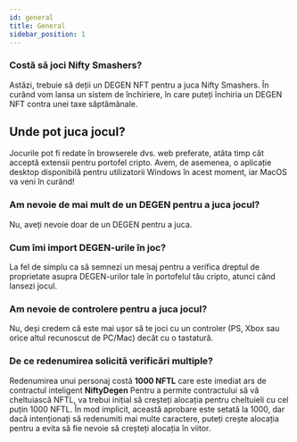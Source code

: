 ```yaml
---
id: general
title: General
sidebar_position: 1
---
```


### **Costă să joci Nifty Smashers?**

Astăzi, trebuie să deții un DEGEN NFT pentru a juca Nifty Smashers. În curând vom lansa un sistem de închiriere, în care puteți închiria un DEGEN NFT contra unei taxe săptămânale.

## Unde pot juca jocul?

Jocurile pot fi redate în browserele dvs. web preferate, atâta timp cât acceptă extensii pentru portofel cripto. Avem, de asemenea, o aplicație desktop disponibilă pentru utilizatorii Windows în acest moment, iar MacOS va veni în curând!

### **Am nevoie de mai mult de un DEGEN pentru a juca jocul?**

Nu, aveți nevoie doar de un DEGEN pentru a juca.

### Cum îmi import DEGEN-urile în joc?

La fel de simplu ca să semnezi un mesaj pentru a verifica dreptul de proprietate asupra DEGEN-urilor tale în portofelul tău cripto, atunci când lansezi jocul.

### **Am nevoie de controlere pentru a juca jocul?**
Nu, deși credem că este mai ușor să te joci cu un controler (PS, Xbox sau orice altul recunoscut de PC/Mac) decât cu o tastatură.

### De ce redenumirea solicită verificări multiple?

Redenumirea unui personaj costă **1000 NFTL** care este imediat ars de contractul inteligent **NiftyDegen** Pentru a permite contractului să vă cheltuiască NFTL, va trebui inițial să creșteți alocația pentru cheltuieli cu cel puțin 1000 NFTL. În mod implicit, această aprobare este setată la 1000, dar dacă intenționați să redenumiti mai multe caractere, puteți crește alocația pentru a evita să fie nevoie să creșteți alocația în viitor.
